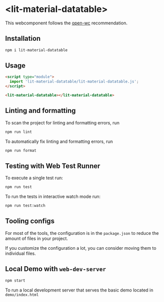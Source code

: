 # \<lit-material-datatable>

This webcomponent follows the [open-wc](https://github.com/open-wc/open-wc) recommendation.

## Installation

```bash
npm i lit-material-datatable
```

## Usage

```html
<script type="module">
  import 'lit-material-datatable/lit-material-datatable.js';
</script>

<lit-material-datatable></lit-material-datatable>
```

## Linting and formatting

To scan the project for linting and formatting errors, run

```bash
npm run lint
```

To automatically fix linting and formatting errors, run

```bash
npm run format
```

## Testing with Web Test Runner

To execute a single test run:

```bash
npm run test
```

To run the tests in interactive watch mode run:

```bash
npm run test:watch
```


## Tooling configs

For most of the tools, the configuration is in the `package.json` to reduce the amount of files in your project.

If you customize the configuration a lot, you can consider moving them to individual files.

## Local Demo with `web-dev-server`

```bash
npm start
```

To run a local development server that serves the basic demo located in `demo/index.html`
